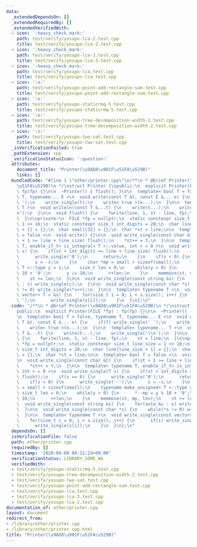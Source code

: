 ```yaml
---
data:
  _extendedDependsOn: []
  _extendedRequiredBy: []
  _extendedVerifiedWith:
  - icon: ':heavy_check_mark:'
    path: test/verify/yosupo-lca-2.test.cpp
    title: test/verify/yosupo-lca-2.test.cpp
  - icon: ':heavy_check_mark:'
    path: test/verify/yosupo-lca-3.test.cpp
    title: test/verify/yosupo-lca-3.test.cpp
  - icon: ':heavy_check_mark:'
    path: test/verify/yosupo-lca.test.cpp
    title: test/verify/yosupo-lca.test.cpp
  - icon: ':x:'
    path: test/verify/yosupo-point-add-rectangle-sum.test.cpp
    title: test/verify/yosupo-point-add-rectangle-sum.test.cpp
  - icon: ':x:'
    path: test/verify/yosupo-staticrmq-5.test.cpp
    title: test/verify/yosupo-staticrmq-5.test.cpp
  - icon: ':x:'
    path: test/verify/yosupo-tree-decomposition-width-2.test.cpp
    title: test/verify/yosupo-tree-decomposition-width-2.test.cpp
  - icon: ':x:'
    path: test/verify/yosupo-two-sat.test.cpp
    title: test/verify/yosupo-two-sat.test.cpp
  _isVerificationFailed: true
  _pathExtension: cpp
  _verificationStatusIcon: ':question:'
  attributes:
    document_title: "Printer(\u9AD8\u901F\u51FA\u529B)"
    links: []
  bundledCode: "#line 1 \"other/printer.cpp\"\n/**\n * @brief Printer(\u9AD8\u901F\
    \u51FA\u529B)\n */\nstruct Printer {\npublic:\n  explicit Printer(FILE *fp) :\
    \ fp(fp) {}\n\n  ~Printer() { flush(); }\n\n  template< bool f = false, typename\
    \ T, typename... E >\n  void write(const T &t, const E &... e) {\n    if(f) write_single('\
    \ ');\n    write_single(t);\n    write< true >(e...);\n  }\n\n  template< typename...\
    \ T >\n  void writeln(const T &...t) {\n    write(t...);\n    write_single('\\\
    n');\n  }\n\n  void flush() {\n    fwrite(line, 1, st - line, fp);\n    st = line;\n\
    \  }\n\nprivate:\n  FILE *fp = nullptr;\n  static constexpr size_t line_size =\
    \ 1 << 16;\n  static constexpr size_t int_digits = 20;\n  char line[line_size\
    \ + 1] = {};\n  char small[32] = {};\n  char *st = line;\n\n  template< bool f\
    \ = false >\n  void write() {}\n\n  void write_single(const char &t) {\n    if(st\
    \ + 1 >= line + line_size) flush();\n    *st++ = t;\n  }\n\n  template< typename\
    \ T, enable_if_t< is_integral< T >::value, int > = 0 >\n  void write_single(T\
    \ s) {\n    if(st + int_digits >= line + line_size) flush();\n    if(s == 0) {\n\
    \      write_single('0');\n      return;\n    }\n    if(s < 0) {\n      write_single('-');\n\
    \      s = -s;\n    }\n    char *mp = small + sizeof(small);\n    typename make_unsigned<\
    \ T >::type y = s;\n    size_t len = 0;\n    while(y > 0) {\n      *--mp = y %\
    \ 10 + '0';\n      y /= 10;\n      ++len;\n    }\n    memmove(st, mp, len);\n\
    \    st += len;\n  }\n\n  void write_single(const string &s) {\n    for(auto &c\
    \ : s) write_single(c);\n  }\n\n  void write_single(const char *s) {\n    while(*s\
    \ != 0) write_single(*s++);\n  }\n\n  template< typename T >\n  void write_single(const\
    \ vector< T > &s) {\n    for(size_t i = 0; i < s.size(); i++) {\n      if(i) write_single('\
    \ ');\n      write_single(s[i]);\n    }\n  }\n};\n"
  code: "/**\n * @brief Printer(\u9AD8\u901F\u51FA\u529B)\n */\nstruct Printer {\n\
    public:\n  explicit Printer(FILE *fp) : fp(fp) {}\n\n  ~Printer() { flush(); }\n\
    \n  template< bool f = false, typename T, typename... E >\n  void write(const\
    \ T &t, const E &... e) {\n    if(f) write_single(' ');\n    write_single(t);\n\
    \    write< true >(e...);\n  }\n\n  template< typename... T >\n  void writeln(const\
    \ T &...t) {\n    write(t...);\n    write_single('\\n');\n  }\n\n  void flush()\
    \ {\n    fwrite(line, 1, st - line, fp);\n    st = line;\n  }\n\nprivate:\n  FILE\
    \ *fp = nullptr;\n  static constexpr size_t line_size = 1 << 16;\n  static constexpr\
    \ size_t int_digits = 20;\n  char line[line_size + 1] = {};\n  char small[32]\
    \ = {};\n  char *st = line;\n\n  template< bool f = false >\n  void write() {}\n\
    \n  void write_single(const char &t) {\n    if(st + 1 >= line + line_size) flush();\n\
    \    *st++ = t;\n  }\n\n  template< typename T, enable_if_t< is_integral< T >::value,\
    \ int > = 0 >\n  void write_single(T s) {\n    if(st + int_digits >= line + line_size)\
    \ flush();\n    if(s == 0) {\n      write_single('0');\n      return;\n    }\n\
    \    if(s < 0) {\n      write_single('-');\n      s = -s;\n    }\n    char *mp\
    \ = small + sizeof(small);\n    typename make_unsigned< T >::type y = s;\n   \
    \ size_t len = 0;\n    while(y > 0) {\n      *--mp = y % 10 + '0';\n      y /=\
    \ 10;\n      ++len;\n    }\n    memmove(st, mp, len);\n    st += len;\n  }\n\n\
    \  void write_single(const string &s) {\n    for(auto &c : s) write_single(c);\n\
    \  }\n\n  void write_single(const char *s) {\n    while(*s != 0) write_single(*s++);\n\
    \  }\n\n  template< typename T >\n  void write_single(const vector< T > &s) {\n\
    \    for(size_t i = 0; i < s.size(); i++) {\n      if(i) write_single(' ');\n\
    \      write_single(s[i]);\n    }\n  }\n};\n"
  dependsOn: []
  isVerificationFile: false
  path: other/printer.cpp
  requiredBy: []
  timestamp: '2020-04-08 00:11:24+09:00'
  verificationStatus: LIBRARY_SOME_WA
  verifiedWith:
  - test/verify/yosupo-staticrmq-5.test.cpp
  - test/verify/yosupo-tree-decomposition-width-2.test.cpp
  - test/verify/yosupo-two-sat.test.cpp
  - test/verify/yosupo-point-add-rectangle-sum.test.cpp
  - test/verify/yosupo-lca.test.cpp
  - test/verify/yosupo-lca-3.test.cpp
  - test/verify/yosupo-lca-2.test.cpp
documentation_of: other/printer.cpp
layout: document
redirect_from:
- /library/other/printer.cpp
- /library/other/printer.cpp.html
title: "Printer(\u9AD8\u901F\u51FA\u529B)"
---
```

